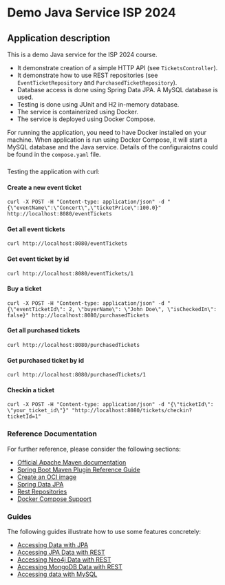 # Demo Java Service ISP 2024

## Application description

This is a demo Java service for the ISP 2024 course. 
- It demonstrate creation of a simple HTTP API (see `TicketsController`).
- It demonstrate how to use REST repositories (see `EventTicketRepository` and `PurchasedTicketRepository`).
- Database access is done using Spring Data JPA. A MySQL database is used.
- Testing is done using JUnit and H2 in-memory database.
- The service is containerized using Docker.
- The service is deployed using Docker Compose.

For running the application, you need to have Docker installed on your machine. When application is run using Docker Compose, it will start a MySQL database and the Java service. Details of the configuraiotns could be found in the `compose.yaml` file.

### 

Testing the application with curl:

#### Create a new event ticket
```curl -X POST -H "Content-type: application/json" -d "{\"eventName\":\"Concert\",\"ticketPrice\":100.0}" http://localhost:8080/eventTickets```

#### Get all event tickets
```curl http://localhost:8080/eventTickets```

#### Get event ticket by id
```curl http://localhost:8080/eventTickets/1```

#### Buy a ticket
```curl -X POST -H "Content-type: application/json" -d "{\"eventTicketId\": 2, \"buyerName\": \"John Doe\", \"isCheckedIn\": false}" http://localhost:8080/purchasedTickets```

#### Get all purchased tickets
```curl http://localhost:8080/purchasedTickets```

#### Get purchased ticket by id
```curl http://localhost:8080/purchasedTickets/1```

#### Checkin a ticket
```curl -X POST -H "Content-type: application/json" -d "{\"ticketId\": \"your_ticket_id\"}" "http://localhost:8080/tickets/checkin?ticketId=1"```


### Reference Documentation

For further reference, please consider the following sections:

* [Official Apache Maven documentation](https://maven.apache.org/guides/index.html)
* [Spring Boot Maven Plugin Reference Guide](https://docs.spring.io/spring-boot/docs/3.2.5/maven-plugin/reference/html/)
* [Create an OCI image](https://docs.spring.io/spring-boot/docs/3.2.5/maven-plugin/reference/html/#build-image)
* [Spring Data JPA](https://docs.spring.io/spring-boot/docs/3.2.5/reference/htmlsingle/index.html#data.sql.jpa-and-spring-data)
* [Rest Repositories](https://docs.spring.io/spring-boot/docs/3.2.5/reference/htmlsingle/index.html#howto.data-access.exposing-spring-data-repositories-as-rest)
* [Docker Compose Support](https://docs.spring.io/spring-boot/docs/3.2.5/reference/htmlsingle/index.html#features.docker-compose)

### Guides

The following guides illustrate how to use some features concretely:

* [Accessing Data with JPA](https://spring.io/guides/gs/accessing-data-jpa/)
* [Accessing JPA Data with REST](https://spring.io/guides/gs/accessing-data-rest/)
* [Accessing Neo4j Data with REST](https://spring.io/guides/gs/accessing-neo4j-data-rest/)
* [Accessing MongoDB Data with REST](https://spring.io/guides/gs/accessing-mongodb-data-rest/)
* [Accessing data with MySQL](https://spring.io/guides/gs/accessing-data-mysql/)



